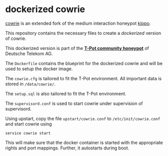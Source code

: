 # dockerized cowrie


[cowrie](http://www.micheloosterhof.com/cowrie/) is an extended fork of the medium interaction honeypot [kippo](https://github.com/desaster/kippo). 

This repository contains the necessary files to create a *dockerized* version of cowrie. 

This dockerized version is part of the **[T-Pot community honeypot](http://dtag-dev-sec.github.io/)** of Deutsche Telekom AG. 

The `Dockerfile` contains the blueprint for the dockerized cowrie and will be used to setup the docker image.  

The `cowrie.cfg` is tailored to fit the T-Pot environment. All important data is stored in `/data/cowrie/`.

The `setup.sql` is also tailored to fit the T-Pot environment. 

The `supervisord.conf` is used to start cowrie under supervision of supervisord. 

Using upstart, copy the file `upstart/cowrie.conf` to `/etc/init/cowrie.conf` and start cowrie using

    service cowrie start

This will make sure that the docker container is started with the appropriate rights and port mappings. Further, it autostarts during boot.

